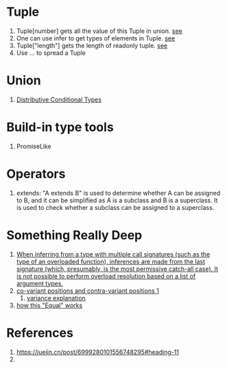 # Tuple
1. Tuple[number] gets all the value of this Tuple in union. [see](./playground/00011-easy-tuple-to-object.ts)
2. One can use infer to get types of elements in Tuple. [see](./playground/00014-easy-first-of-array.ts)
3. Tuple["length"] gets the length of readonly tuple. [see](./playground/00018-undefined-length-of-tuple.ts)
4. Use ... to spread a Tuple

# Union
1. [Distributive Conditional Types](https://godlanbo.com/blogs/43)

# Build-in type tools
1. PromiseLike

# Operators
1. extends: "A extends B" is used to determine whether A can be assigned to B, and it can be simplified as A is a subclass and B is a superclass. It is used to check whether a subclass can be assigned to a superclass.

# Something Really Deep
1. [When inferring from a type with multiple call signatures (such as the type of an overloaded function), inferences are made from the last signature (which, presumably, is the most permissive catch-all case). It is not possible to perform overload resolution based on a list of argument types.](https://www.typescriptlang.org/docs/handbook/release-notes/typescript-2-8.html#type-inference-in-conditional-types)
2. [co-variant positions and contra-variant positions 1](https://www.typescriptlang.org/docs/handbook/release-notes/typescript-2-8.html#type-inference-in-conditional-types)
   1. [variance explanation](https://stackoverflow.com/a/61703116/11159664)
3. [how this "Equal" works](https://github.com/Microsoft/TypeScript/issues/27024#issuecomment-510924206)

# References
1. https://juejin.cn/post/6999280101556748295#heading-11
2. 